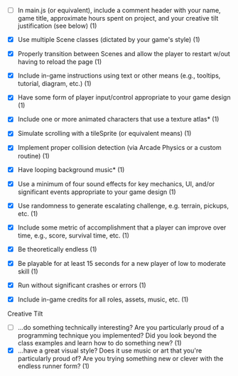 - [ ] In main.js (or equivalent), include a comment header with your name, game title, approximate hours spent on project, and your creative tilt justification (see below) (1)

- [X] Use multiple Scene classes (dictated by your game's style) (1)
- [X] Properly transition between Scenes and allow the player to restart w/out having to reload the page (1)
- [X] Include in-game instructions using text or other means (e.g., tooltips, tutorial, diagram, etc.) (1)
- [X] Have some form of player input/control appropriate to your game design (1)
- [X] Include one or more animated characters that use a texture atlas* (1)
- [X] Simulate scrolling with a tileSprite (or equivalent means) (1)
- [X] Implement proper collision detection (via Arcade Physics or a custom routine) (1)
- [X] Have looping background music* (1)
- [X] Use a minimum of four sound effects for key mechanics, UI, and/or significant events appropriate to your game design (1)
- [X] Use randomness to generate escalating challenge, e.g. terrain, pickups, etc. (1)
- [X] Include some metric of accomplishment that a player can improve over time, e.g., score, survival time, etc. (1)
- [X] Be theoretically endless (1)
- [X] Be playable for at least 15 seconds for a new player of low to moderate skill (1)
- [X] Run without significant crashes or errors (1)
- [X] Include in-game credits for all roles, assets, music, etc. (1)

Creative Tilt
- [ ] ...do something technically interesting? Are you particularly proud of a programming technique you implemented? Did you look beyond the class examples and learn how to do something new? (1)
- [X] ...have a great visual style? Does it use music or art that you're particularly proud of? Are you trying something new or clever with the endless runner form? (1)